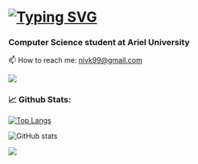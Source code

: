 
#                                                                       [![Typing SVG](https://readme-typing-svg.demolab.com/?lines=Hi+there+👋;I'm+NIV+KOTEK)](https://git.io/typing-svg)

###  Computer Science student at Ariel University

📫 How to reach me: nivk99@gmail.com

![](https://univerlist.com/media/images/blog/compscience.jpg)

### 📈 Github Stats:
[![Top Langs](https://github-readme-stats.vercel.app/api/top-langs/?username=nivk99&layout=compact&theme=radical)](https://github.com/anuraghazra/github-readme-stats)

![GitHub stats](https://github-readme-stats.vercel.app/api?username=nivk99&show_icons=true&theme=radical)


![](https://media4.giphy.com/media/26tn33aiTi1jkl6H6/200w.webp?cid=ecf05e47indn3po1qhvw2hpc6a73io64d6vkt7y5y7itooxe&rid=200w.webp&ct=g)

<!--
**nivk99/nivk99** is a ✨ _special_ ✨ repository because its `README.md` (this file) appears on your GitHub profile.

Here are some ideas to get you started:

- 🔭 I’m currently working on ...
- 🌱 I’m currently learning ...
- 👯 I’m looking to collaborate on ...
- 🤔 I’m looking for help with ...
- 💬 Ask me about ...
- 📫 How to reach me: ...
- 😄 Pronouns: ...
- ⚡ Fun fact: ...
-->
